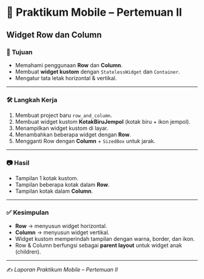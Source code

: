 # 📘 Praktikum Mobile – Pertemuan II  
## Widget Row dan Column  

### 🎯 Tujuan
- Memahami penggunaan **Row** dan **Column**.  
- Membuat **widget kustom** dengan `StatelessWidget` dan `Container`.  
- Mengatur tata letak horizontal & vertikal.  

---

### 🛠️ Langkah Kerja
1. Membuat project baru `row_and_column`.  
2. Membuat widget kustom **KotakBiruJempol** (kotak biru + ikon jempol).  
3. Menampilkan widget kustom di layar.  
4. Menambahkan beberapa widget dengan **Row**.  
5. Mengganti Row dengan **Column** + `SizedBox` untuk jarak.  

---

### 📷 Hasil
- Tampilan 1 kotak kustom.  
- Tampilan beberapa kotak dalam **Row**.  
- Tampilan kotak dalam **Column**.  

---

### ✅ Kesimpulan
- **Row** → menyusun widget horizontal.  
- **Column** → menyusun widget vertikal.  
- Widget kustom memperindah tampilan dengan warna, border, dan ikon.  
- Row & Column berfungsi sebagai **parent layout** untuk widget anak (children).  

---


✍️ *Laporan Praktikum Mobile – Pertemuan II*  
